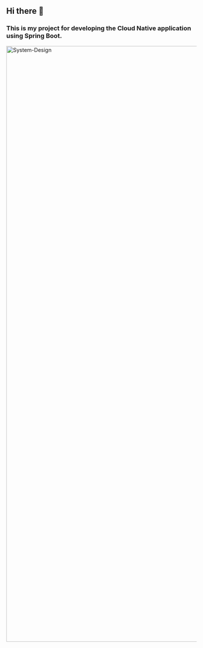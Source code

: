 ## Hi there 👋

<!--

**Here are some ideas to get you started:**

🙋‍♀️ A short introduction - what is your organization all about?
🌈 Contribution guidelines - how can the community get involved?
👩‍💻 Useful resources - where can the community find your docs? Is there anything else the community should know?
🍿 Fun facts - what does your team eat for breakfast?
🧙 Remember, you can do mighty things with the power of [Markdown](https://docs.github.com/github/writing-on-github/getting-started-with-writing-and-formatting-on-github/basic-writing-and-formatting-syntax)
-->

### This is my project for developing the Cloud Native application using Spring Boot.


<img width="1577" alt="System-Design" src="https://github.com/cloud-native-spring-project/.github/assets/36038280/20e9d0f7-076d-4ec0-9ec4-82f9f486b354">
